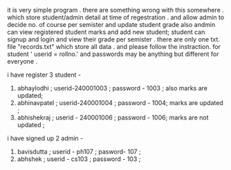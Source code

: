 it is very simple program .
there are something wrong with this somewhere .
which store student/admin detail at time of regestration .
and allow admin to decide no. of course per semister and update student grade also andmin can view registered student  marks and add new student;
student can signup and login and view their grade per semister .
there are only one txt. file "records.txt" which store all data .
and please follow the instraction.
for student ' userid = rollno.' and passwords may be anything but different for everyone .

i have register 3 student -
1) abhaylodhi ; userid-240001003 ; password - 1003 ; also marks are updated;
2) abhinavpatel ; userid-240001004 ; password - 1004; marks are updated ;
3) abhishekraj ; userid - 240001006 ; password - 1006; marks are not updated ;

i have signed up 2 admin -
1) bavisdutta ;  userid - ph107 ; pasword- 107 ;
2) abhshek ; userid - cs103 ; password - 103 ;

